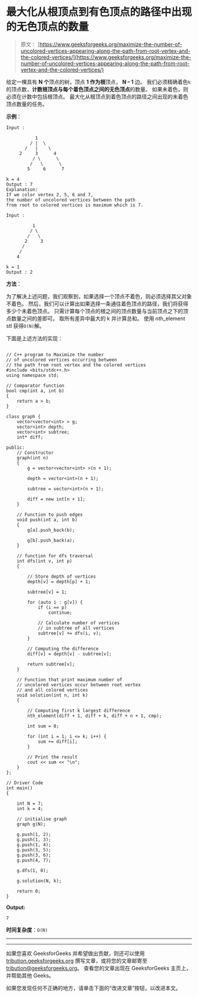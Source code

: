 # 最大化从根顶点到有色顶点的路径中出现的无色顶点的数量

> 原文： [https://www.geeksforgeeks.org/maximize-the-number-of-uncolored-vertices-appearing-along-the-path-from-root-vertex-and-the-colored-vertices/](https://www.geeksforgeeks.org/maximize-the-number-of-uncolored-vertices-appearing-along-the-path-from-root-vertex-and-the-colored-vertices/)

给定一棵具有 **N 个**顶点的树，顶点 **1 作为根**顶点， **N – 1** 边。 我们必须精确着色`k`的顶点数，**计数根顶点与每个着色顶点之间的无色顶点**的数量。 如果未着色，则必须在计数中包括根顶点。 最大化从根顶点到着色顶点的路径之间出现的未着色顶点数量的任务。

**示例**：

```
Input :

           1
         / |  \
       /   |    \
     2     3      4
          / \      \
         /   \      \
        5     6      7

k = 4 
Output : 7
Explanation:
If we color vertex 2, 5, 6 and 7, 
the number of uncolored vertices between the path
from root to colored vertices is maximum which is 7.

Input :

          1
         / \
        /   \
       2     3
      /
     /
    4

k = 1
Output : 2

```

**方法**：

为了解决上述问题，我们观察到，如果选择一个顶点不着色，则必须选择其父对象不着色。 然后，我们可以计算出如果选择一条通往着色顶点的路径，我们将获得多少个未着色顶点。 只需计算每个顶点的根之间的顶点数量与当前顶点之下的顶点数量之间的差即可。 取所有差异中最大的 k 并计算总和。 使用 nth_element stl 获得`O(N)`解。

下面是上述方法的实现：

```

// C++ program to Maximize the number 
// of uncolored vertices occurring between 
// the path from root vertex and the colored vertices 
#include <bits/stdc++.h> 
using namespace std; 

// Comparator function 
bool cmp(int a, int b) 
{ 
    return a > b; 
} 

class graph { 
    vector<vector<int> > g; 
    vector<int> depth; 
    vector<int> subtree; 
    int* diff; 

public: 
    // Constructor 
    graph(int n) 
    { 
        g = vector<vector<int> >(n + 1); 

        depth = vector<int>(n + 1); 

        subtree = vector<int>(n + 1); 

        diff = new int[n + 1]; 
    } 

    // Function to push edges 
    void push(int a, int b) 
    { 
        g[a].push_back(b); 

        g[b].push_back(a); 
    } 

    // function for dfs traversal 
    int dfs(int v, int p) 
    { 

        // Store depth of vertices 
        depth[v] = depth[p] + 1; 

        subtree[v] = 1; 

        for (auto i : g[v]) { 
            if (i == p) 
                continue; 

            // Calculate number of vertices 
            // in subtree of all vertices 
            subtree[v] += dfs(i, v); 
        } 

        // Computing the difference 
        diff[v] = depth[v] - subtree[v]; 

        return subtree[v]; 
    } 

    // Function that print maximum number of 
    // uncolored vertices occur between root vertex 
    // and all colored vertices 
    void solution(int n, int k) 
    { 

        // Computing first k largest difference 
        nth_element(diff + 1, diff + k, diff + n + 1, cmp); 

        int sum = 0; 

        for (int i = 1; i <= k; i++) { 
            sum += diff[i]; 
        } 

        // Print the result 
        cout << sum << "\n"; 
    } 
}; 

// Driver Code 
int main() 
{ 

    int N = 7; 
    int k = 4; 

    // initialise graph 
    graph g(N); 

    g.push(1, 2); 
    g.push(1, 3); 
    g.push(1, 4); 
    g.push(3, 5); 
    g.push(3, 6); 
    g.push(4, 7); 

    g.dfs(1, 0); 

    g.solution(N, k); 

    return 0; 
} 

```

**Output:**

```
7

```

**时间复杂度**：`O(N)`



* * *

* * *

如果您喜欢 GeeksforGeeks 并希望做出贡献，则还可以使用 [tribution.geeksforgeeks.org](https://contribute.geeksforgeeks.org/) 撰写文章，或将您的文章邮寄至 tribution@geeksforgeeks.org。 查看您的文章出现在 GeeksforGeeks 主页上，并帮助其他 Geeks。

如果您发现任何不正确的地方，请单击下面的“改进文章”按钮，以改进本文。